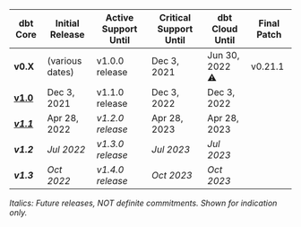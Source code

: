 | dbt Core                        | Initial Release | Active Support Until | Critical Support Until  | dbt Cloud Until | Final Patch |
|---------------------------------|-----------------|----------------------|-------------------------|-----------------|-------------|
| **v0.X**                        | (various dates) | v1.0.0 release       | Dec 3, 2021             | Jun 30, 2022 ⚠️  | v0.21.1     |
| [**v1.0**](upgrading-to-v1.0)   | Dec 3, 2021     | v1.1.0 release       | Dec 3, 2022             | Dec 3, 2022     |             |
| [_**v1.1**_](upgrading-to-v1.1) | Apr 28, 2022    | _v1.2.0 release_     | Apr 28, 2023            | Apr 28, 2023    |             |
| _**v1.2**_                      | _Jul 2022_      | _v1.3.0 release_     | _Jul 2023_              | _Jul 2023_      |             |
| _**v1.3**_                      | _Oct 2022_      | _v1.4.0 release_     | _Oct 2023_              | _Oct 2023_      |             |

_Italics: Future releases, NOT definite commitments. Shown for indication only._